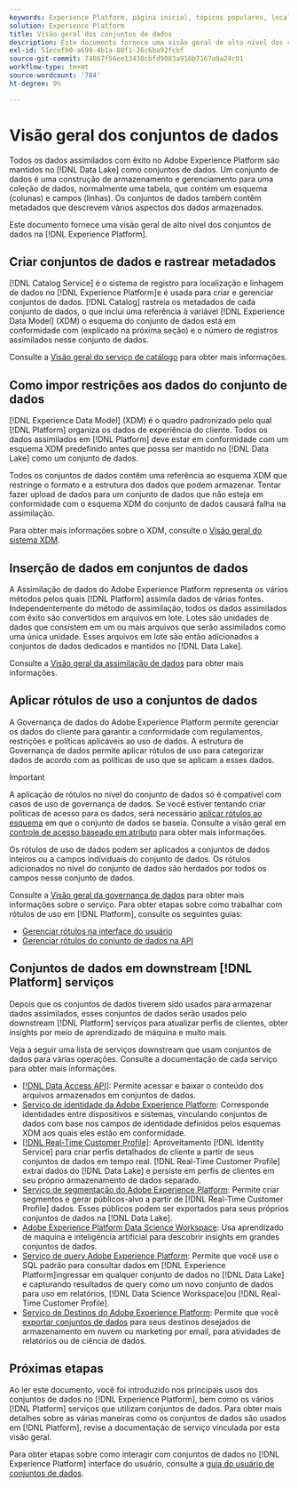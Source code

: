 ```yaml
---
keywords: Experience Platform, página inicial, tópicos populares, local dos dados, Localização dos dados, Gerenciamento de dados, Gerenciamento de dados, Linhagem, linhagem, tipo de dados, tipos de dados, Tipos de dados, Tipo de dados
solution: Experience Platform
title: Visão geral dos conjuntos de dados
description: Este documento fornece uma visão geral de alto nível dos conjuntos de dados na Experience Platform.
exl-id: 51ecefb0-a699-4b1a-80f1-26c6ba92fcbf
source-git-commit: 74867f56ee13430cbfd9083a916b7167a9a24c01
workflow-type: tm+mt
source-wordcount: '784'
ht-degree: 9%

---
```


# Visão geral dos conjuntos de dados

Todos os dados assimilados com êxito no Adobe Experience Platform são mantidos no [!DNL Data Lake] como conjuntos de dados. Um conjunto de dados é uma construção de armazenamento e gerenciamento para uma coleção de dados, normalmente uma tabela, que contém um esquema (colunas) e campos (linhas). Os conjuntos de dados também contêm metadados que descrevem vários aspectos dos dados armazenados.

Este documento fornece uma visão geral de alto nível dos conjuntos de dados na [!DNL Experience Platform].

## Criar conjuntos de dados e rastrear metadados

[!DNL Catalog Service] é o sistema de registro para localização e linhagem de dados no [!DNL Experience Platform]e é usada para criar e gerenciar conjuntos de dados. [!DNL Catalog] rastreia os metadados de cada conjunto de dados, o que inclui uma referência à variável [!DNL Experience Data Model] (XDM) o esquema do conjunto de dados está em conformidade com (explicado na próxima seção) e o número de registros assimilados nesse conjunto de dados.

Consulte a [Visão geral do serviço de catálogo](../home.md) para obter mais informações.

## Como impor restrições aos dados do conjunto de dados

[!DNL Experience Data Model] (XDM) é o quadro padronizado pelo qual [!DNL Platform] organiza os dados de experiência do cliente. Todos os dados assimilados em [!DNL Platform] deve estar em conformidade com um esquema XDM predefinido antes que possa ser mantido no [!DNL Data Lake] como um conjunto de dados.

Todos os conjuntos de dados contêm uma referência ao esquema XDM que restringe o formato e a estrutura dos dados que podem armazenar. Tentar fazer upload de dados para um conjunto de dados que não esteja em conformidade com o esquema XDM do conjunto de dados causará falha na assimilação.

Para obter mais informações sobre o XDM, consulte o [Visão geral do sistema XDM](../../xdm/home.md).

## Inserção de dados em conjuntos de dados

A Assimilação de dados do Adobe Experience Platform representa os vários métodos pelos quais [!DNL Platform] assimila dados de várias fontes. Independentemente do método de assimilação, todos os dados assimilados com êxito são convertidos em arquivos em lote. Lotes são unidades de dados que consistem em um ou mais arquivos que serão assimilados como uma única unidade. Esses arquivos em lote são então adicionados a conjuntos de dados dedicados e mantidos no [!DNL Data Lake].

Consulte a [Visão geral da assimilação de dados](../../ingestion/home.md) para obter mais informações.

## Aplicar rótulos de uso a conjuntos de dados

A Governança de dados do Adobe Experience Platform permite gerenciar os dados do cliente para garantir a conformidade com regulamentos, restrições e políticas aplicáveis ao uso de dados. A estrutura de Governança de dados permite aplicar rótulos de uso para categorizar dados de acordo com as políticas de uso que se aplicam a esses dados.

>[!IMPORTANT]
>
>A aplicação de rótulos no nível do conjunto de dados só é compatível com casos de uso de governança de dados. Se você estiver tentando criar políticas de acesso para os dados, será necessário [aplicar rótulos ao esquema](../../xdm/tutorials/labels.md) em que o conjunto de dados se baseia. Consulte a visão geral em [controle de acesso baseado em atributo](../../access-control/abac/overview.md) para obter mais informações.

Os rótulos de uso de dados podem ser aplicados a conjuntos de dados inteiros ou a campos individuais do conjunto de dados. Os rótulos adicionados no nível do conjunto de dados são herdados por todos os campos nesse conjunto de dados.

Consulte a [Visão geral da governança de dados](../../data-governance/home.md) para obter mais informações sobre o serviço. Para obter etapas sobre como trabalhar com rótulos de uso em [!DNL Platform], consulte os seguintes guias:

* [Gerenciar rótulos na interface do usuário](../../data-governance/labels/user-guide.md)
* [Gerenciar rótulos do conjunto de dados na API](../../data-governance/labels/dataset-api.md)

## Conjuntos de dados em downstream [!DNL Platform] serviços

Depois que os conjuntos de dados tiverem sido usados para armazenar dados assimilados, esses conjuntos de dados serão usados pelo downstream [!DNL Platform] serviços para atualizar perfis de clientes, obter insights por meio de aprendizado de máquina e muito mais.

Veja a seguir uma lista de serviços downstream que usam conjuntos de dados para várias operações. Consulte a documentação de cada serviço para obter mais informações.

* [[!DNL Data Access API]](../../data-access/home.md): Permite acessar e baixar o conteúdo dos arquivos armazenados em conjuntos de dados.
* [Serviço de identidade da Adobe Experience Platform](../../identity-service/home.md): Corresponde identidades entre dispositivos e sistemas, vinculando conjuntos de dados com base nos campos de identidade definidos pelos esquemas XDM aos quais eles estão em conformidade.
* [[!DNL Real-Time Customer Profile]](../../profile/home.md): Aproveitamento [!DNL Identity Service] para criar perfis detalhados do cliente a partir de seus conjuntos de dados em tempo real. [!DNL Real-Time Customer Profile] extrai dados do [!DNL Data Lake] e persiste em perfis de clientes em seu próprio armazenamento de dados separado.
* [Serviço de segmentação do Adobe Experience Platform](../../segmentation/home.md): Permite criar segmentos e gerar públicos-alvo a partir de [!DNL Real-Time Customer Profile] dados. Esses públicos podem ser exportados para seus próprios conjuntos de dados na [!DNL Data Lake].
* [Adobe Experience Platform Data Science Workspace](../../data-science-workspace/home.md): Usa aprendizado de máquina e inteligência artificial para descobrir insights em grandes conjuntos de dados.
* [Serviço de query Adobe Experience Platform](../../query-service/home.md): Permite que você use o SQL padrão para consultar dados em [!DNL Experience Platform]ingressar em qualquer conjunto de dados no [!DNL Data Lake] e capturando resultados de query como um novo conjunto de dados para uso em relatórios, [!DNL Data Science Workspace]ou [!DNL Real-Time Customer Profile].
* [Serviço de Destinos do Adobe Experience Platform](../../destinations/home.md): Permite que você [exportar conjuntos de dados](/help/destinations/ui/export-datasets.md) para seus destinos desejados de armazenamento em nuvem ou marketing por email, para atividades de relatórios ou de ciência de dados.

## Próximas etapas

Ao ler este documento, você foi introduzido nos principais usos dos conjuntos de dados no [!DNL Experience Platform], bem como os vários [!DNL Platform] serviços que utilizam conjuntos de dados. Para obter mais detalhes sobre as várias maneiras como os conjuntos de dados são usados em [!DNL Platform], revise a documentação de serviço vinculada por esta visão geral.

Para obter etapas sobre como interagir com conjuntos de dados no [!DNL Experience Platform] interface do usuário, consulte a [guia do usuário de conjuntos de dados](user-guide.md).

